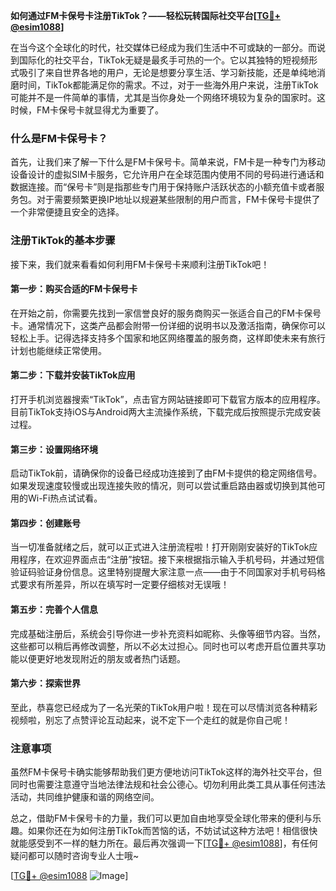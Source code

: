 **如何通过FM卡保号卡注册TikTok？——轻松玩转国际社交平台[[TG💪+ @esim1088](https://t.me/s/esim1088)]**

在当今这个全球化的时代，社交媒体已经成为我们生活中不可或缺的一部分。而说到国际化的社交平台，TikTok无疑是最炙手可热的一个。它以其独特的短视频形式吸引了来自世界各地的用户，无论是想要分享生活、学习新技能，还是单纯地消磨时间，TikTok都能满足你的需求。不过，对于一些海外用户来说，注册TikTok可能并不是一件简单的事情，尤其是当你身处一个网络环境较为复杂的国家时。这时候，FM卡保号卡就显得尤为重要了。

### 什么是FM卡保号卡？

首先，让我们来了解一下什么是FM卡保号卡。简单来说，FM卡是一种专门为移动设备设计的虚拟SIM卡服务，它允许用户在全球范围内使用不同的号码进行通话和数据连接。而“保号卡”则是指那些专门用于保持账户活跃状态的小额充值卡或者服务包。对于需要频繁更换IP地址以规避某些限制的用户而言，FM卡保号卡提供了一个非常便捷且安全的选择。

### 注册TikTok的基本步骤

接下来，我们就来看看如何利用FM卡保号卡来顺利注册TikTok吧！

#### 第一步：购买合适的FM卡保号卡
在开始之前，你需要先找到一家信誉良好的服务商购买一张适合自己的FM卡保号卡。通常情况下，这类产品都会附带一份详细的说明书以及激活指南，确保你可以轻松上手。记得选择支持多个国家和地区网络覆盖的服务商，这样即使未来有旅行计划也能继续正常使用。

#### 第二步：下载并安装TikTok应用
打开手机浏览器搜索“TikTok”，点击官方网站链接即可下载官方版本的应用程序。目前TikTok支持iOS与Android两大主流操作系统，下载完成后按照提示完成安装过程。

#### 第三步：设置网络环境
启动TikTok前，请确保你的设备已经成功连接到了由FM卡提供的稳定网络信号。如果发现速度较慢或出现连接失败的情况，则可以尝试重启路由器或切换到其他可用的Wi-Fi热点试试看。

#### 第四步：创建账号
当一切准备就绪之后，就可以正式进入注册流程啦！打开刚刚安装好的TikTok应用程序，在欢迎界面点击“注册”按钮。接下来根据指示输入手机号码，并通过短信验证码验证身份信息。这里特别提醒大家注意一点——由于不同国家对手机号码格式要求有所差异，所以在填写时一定要仔细核对无误哦！

#### 第五步：完善个人信息
完成基础注册后，系统会引导你进一步补充资料如昵称、头像等细节内容。当然，这些都可以稍后再修改调整，所以不必太过担心。同时也可以考虑开启位置共享功能以便更好地发现附近的朋友或者热门话题。

#### 第六步：探索世界
至此，恭喜您已经成为了一名光荣的TikTok用户啦！现在可以尽情浏览各种精彩视频啦，别忘了点赞评论互动起来，说不定下一个走红的就是你自己呢！

### 注意事项
虽然FM卡保号卡确实能够帮助我们更方便地访问TikTok这样的海外社交平台，但同时也需要注意遵守当地法律法规和社会公德心。切勿利用此类工具从事任何违法活动，共同维护健康和谐的网络空间。

总之，借助FM卡保号卡的力量，我们可以更加自由地享受全球化带来的便利与乐趣。如果你还在为如何注册TikTok而苦恼的话，不妨试试这种方法吧！相信很快就能感受到不一样的魅力所在。最后再次强调一下[[TG💪+ @esim1088](https://t.me/s/esim1088)]，有任何疑问都可以随时咨询专业人士哦~

[[TG💪+ @esim1088](https://t.me/s/esim1088) ![Image](https://i.postimg.cc/4NQfJmqS/Snipaste-2025-05-13-00-14-12.png)]